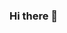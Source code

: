 ### Hi there 👋

<!--
**colouredflower/colouredflower** is a ✨ _special_ ✨ repository because its `README.md` (this file) appears on your GitHub profile.

Here are some ideas to get you started:

- 🔭 I’m currently working on ... Nothing 😂
- 🌱 I’m currently learning everything.
- 👯 I’m looking to collaborate on php
- 🤔 I’m looking for help with php
- 💬 Ask me about html or php, wordpress
- 📫 How to reach me: Discord Username: Coloured ❀ Flower#0349
- 😄 Pronouns: Php and Wordpress maseter
- ⚡ Fun fact: Collabrate with me in php.
-->
